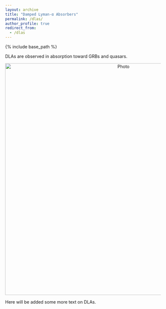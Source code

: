 ```yaml
---
layout: archive
title: "Damped Lyman-α Absorbers"
permalink: /dlas/
author_profile: true
redirect_from:
  - /dlas
---
```


{% include base_path %}

DLAs are observed in absorption toward GRBs and quasars.

<p align="center">
  <img src="https://keheintz.github.io/files/QSODLA.png?raw=true" alt="Photo" style="width: 750px;"/>
</p>

Here will be added some more text on DLAs.

